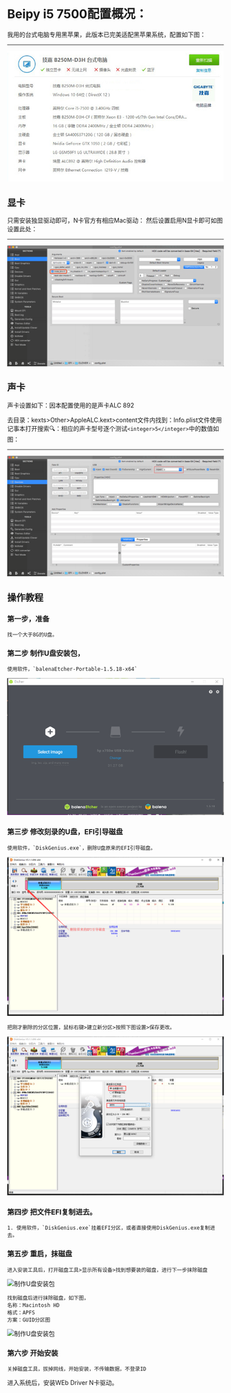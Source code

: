 # Beipy i5 7500配置概况：

我用的台式电脑专用黑苹果，此版本已完美适配黑苹果系统，配置如下图：

-----
![I5 7500配置](BeipyPc.jpg)

## 显卡

只需安装独显驱动即可，N卡官方有相应Mac驱动：
然后设置启用N显卡即可如图设置此处：

-----
![I5 7500配置](WX20180825-131708.png)

## 声卡

声卡设置如下：因本配置使用的是声卡ALC 892
 
去目录：kexts>Other>AppleALC.kext>content文件内找到：Info.plist文件使用记事本打开搜索🔍：相应的声卡型号逐个测试`<integer>5</integer>`中的数值如图：

-----
![I5 7500配置](WX20180825-132239.png)


## 操作教程

### 第一步，准备 

    找一个大于8G的U盘。

### 第二步 制作U盘安装包，

    使用软件，`balenaEtcher-Portable-1.5.18-x64`

![制作U盘安装包](ruanjian.png)

### 第三步 修改刻录的U盘，EFI引导磁盘

    使用软件，`DiskGenius.exe`，删除U盘原来的EFI引导磁盘。

![制作U盘安装包](sancipan.png)

    把刚才删除的分区位置，鼠标右键>建立新分区>按照下图设置>保存更改。

![制作U盘安装包](cangjianfenqu.png)

### 第四步 把文件EFI复制进去。

    1. 使用软件，`DiskGenius.exe`挂着EFI分区，或者直接使用DiskGenius.exe复制进去。

### 第五步 重启，抹磁盘

    进入安装工具后，打开磁盘工具>显示所有设备>找到想要装的磁盘，进行下一步抹除磁盘

![制作U盘安装包](cpgj.jpg)

    找到磁盘后进行抹除磁盘，如下图，
    名称：Macintosh HD   
    格式：APFS
    方案：GUID分区图

![制作U盘安装包](mopan.jpg)

### 第六步 开始安装

    关掉磁盘工具，拔掉网线，开始安装，不传输数据，不登录ID


进入系统后，安装WEb Driver N卡驱动。